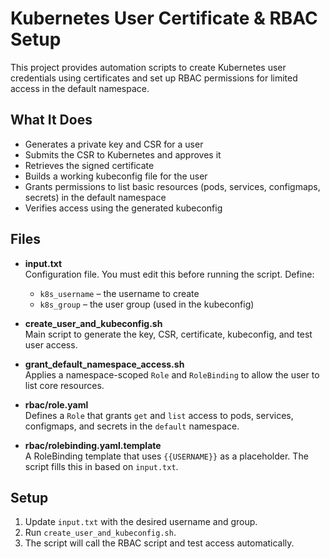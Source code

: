 # Kubernetes User Certificate & RBAC Setup

This project provides automation scripts to create Kubernetes user credentials using certificates and set up RBAC permissions for limited access in the default namespace.

## What It Does

- Generates a private key and CSR for a user
- Submits the CSR to Kubernetes and approves it
- Retrieves the signed certificate
- Builds a working kubeconfig file for the user
- Grants permissions to list basic resources (pods, services, configmaps, secrets) in the default namespace
- Verifies access using the generated kubeconfig

## Files

- **input.txt**  
  Configuration file. You must edit this before running the script. Define:
  - `k8s_username` – the username to create
  - `k8s_group` – the user group (used in the kubeconfig)

- **create_user_and_kubeconfig.sh**  
  Main script to generate the key, CSR, certificate, kubeconfig, and test user access.

- **grant_default_namespace_access.sh**  
  Applies a namespace-scoped `Role` and `RoleBinding` to allow the user to list core resources.

- **rbac/role.yaml**  
  Defines a `Role` that grants `get` and `list` access to pods, services, configmaps, and secrets in the `default` namespace.

- **rbac/rolebinding.yaml.template**  
  A RoleBinding template that uses `{{USERNAME}}` as a placeholder. The script fills this in based on `input.txt`.

## Setup

1. Update `input.txt` with the desired username and group.
2. Run `create_user_and_kubeconfig.sh`.
3. The script will call the RBAC script and test access automatically.

